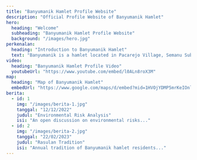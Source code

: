 ```yaml
---
title: "Banyumanik Hamlet Profile Website"
description: "Official Profile Website of Banyumanik Hamlet"
hero:
  heading: "Welcome"
  subheading: "Banyumanik Hamlet Profile Website"
  background: "/images/hero.jpg"
perkenalan:
  heading: "Introduction to Banyumanik Hamlet"
  text: "Banyumanik is a hamlet located in Pacarejo Village, Semanu Subdistrict, Gunungkidul Regency, Yogyakarta. This hamlet is surrounded by natural resources such as limestone hills and plantations with various commodities."
video:
  heading: "Banyumanik Hamlet Profile Video"
  youtubeUrl: "https://www.youtube.com/embed/l0ALn8roX3M"
map:
  heading: "Map of Banyumanik Hamlet"
  embedUrl: "https://www.google.com/maps/d/embed?mid=1HVOjYDMP5mrKeIOnlwuWGV-pMUPneYI&ehbc=2E312F"
berita:
  - id: 1
    img: "/images/berita-1.jpg"
    tanggal: "12/12/2022"
    judul: "Environmental Risk Analysis"
    isi: "An open discussion on environmental risks..."
  - id: 2
    img: "/images/berita-2.jpg"
    tanggal: "22/02/2023"
    judul: "Rasulan Tradition"
    isi: "Annual tradition of Banyumanik hamlet residents..."
---
```

